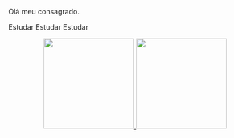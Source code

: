 Olá meu consagrado.

Estudar
Estudar
Estudar

<div align="center">
  <a href="https://github.com/FoxFlash">
  <img height="180em" src="https://github-readme-stats.vercel.app/api?username=FoxFlash&show_icons=true&theme=pink&include_all_commits=true&count_private=true"/>
  <img height="180em" src="https://github-readme-stats.vercel.app/api/top-langs/?username=FoxFlash&layout=compact&langs_count=7&theme=dracula"/>
</div>
